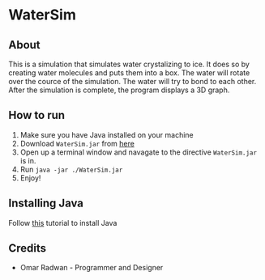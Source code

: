 # WaterSim
## About
This is a simulation that simulates water crystalizing to ice. It does so by creating water molecules and puts them into a box. The water will rotate over the cource of the simulation. The water will try to bond to each other. After the simulation is complete, the program displays a 3D graph.
## How to run
1. Make sure you have Java installed on your machine
0. Download ```WaterSim.jar``` from [here](https://github.com/omarr321/WaterSim/releases)
0. Open up a terminal window and navagate to the directive ```WaterSim.jar``` is in.
0. Run ```java -jar ./WaterSim.jar```
0. Enjoy!
## Installing Java
Follow [this](https://studyopedia.com/java/install-java-jdk-16-windows-10/) tutorial to install Java
## Credits
* Omar Radwan - Programmer and Designer
